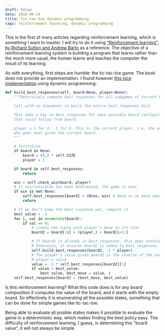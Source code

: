 ```yaml
---
draft: false
date: 2016-06-24
title: Tic-tac-toe dynamic programming
tags: reinforcement learning, dynamic programming
---
```


This is the first of many articles regarding reinforcement learning, which is something I want to master. I will try to do it using ["Reinforcement learning", by Richard Sutton and Andrew Barto][2] as a reference. The objective of a reinforcement learning system is building a program that learns rather than the much more usual, the human learns and teaches the computer the result of its learning.

As with everything, first steps are humble: the tic-tac-toe game. The book does not provide an implementation. I found however [this nice implementation][1] using dynamic programming:

```python
def build_best_responses(self, board=None, player=None):
    """Recursively compute best responses for all subgames of current board.

    Call with no arguments to build the entire best_responses dict.

    This adds a key to best_responses for each possible board configuration
    that could follow from board.

    player = 1 for X, -1 for O. This is the current player, i.e. the one
    who goes next given the current board.
    """

    # Initialize
    if board is None:
        board = (0,) * self.SIZE
        player = 1

    if board in self.best_responses:
        return

    win = self.check_win(board, player)
    # If win/loss/draw has been determined, the game is over.
    if win is not None:
        self.best_responses[board] = (None, win) # None => no move needed
        return

    # If we don't know the best response yet, compute it.
    best_value = -2
    for i, val in enumerate(board):
        if val == 0:
            # create new tuple with player's move in ith slot
            board2 = board[:i] + (player,) + board[i+1:]

            # If board2 is already in best_responses, this does nothing.
            # Otherwise, it ensures board2 is added to best_responses.
            self.build_best_responses(board2, -1 * player)
            # The player's value given board2 is the reverse of the next
            # player's value
            value = -1 * self.best_responses[board2][1]
            if value > best_value:
                best_value, best_move = value, i
    self.best_responses[board] = (best_move, best_value)
```

Is this reinforcement learning? What this code does is for any board composition it computes the value of the board, and it starts with the empty board. So effectively it is enumerating all the possible states, something that can be done for simple games like tic-tac-toe.

Being able to evaluate all posible states makes it possible to evaluate the game in a deterministic way, which makes finding the best policy easy. The difficulty of reinforcement learning, I guess, is determining this "board value", it will not always be simple.

[1]: https://www.xanvong.com/posts/blog/tic-tac-toe-dp-and-memo
[2]: https://webdocs.cs.ualberta.ca/~sutton/book/the-book.html